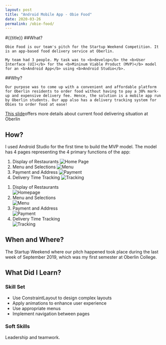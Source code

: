 ```yaml
---
layout: post
title: "Android Mobile App - Obie Food"
date: 2020-03-26
permalink: /obie-food/
---
```

#{{title}}
##What?

	Obie Food is our team's pitch for the Startup Weekend Competition. It is an app-based food delivery service at Oberlin. 

	My team had 3 people. My task was to <b>develop</b> the <b>User Interface (UI)</b> for the <b>Mininum Viable Product (MVP)</b> model for an <b>Android App</b> using <b>Android Studio</b>. 

##Why?

	Our purpose was to come up with a convenient and affordable platform for Oberlin residents to order food without having to pay a 30% mark-up and expensive delivery fee. Hence, the solution is a mobile app run by Oberlin students. Our app also has a delivery tracking system for Obies to order food at ease!

[This slide](https://docs.google.com/presentation/d/1Pc-4CIKHmX5g5Eobktcgfr81_YiqVSPi5ur76MsUb5I/edit?fbclid=IwAR2moKQRi4nYs0Ats36Dvg6rFZ3G-om8U9m9WcsJQRtDdF068CMBaHq9Eck#slide=id.p)offers more details about current food delivering situation at Oberlin

<h2>How?</h2>
<p>
	I used Android Studio for the first time to build the MVP model. The model has 4 pages representing the 4 primary functions of the app:
</p>

1. Display of Restaurants
![Home Page](../assets/images/homepage.png)
2. Menu and Selections
![Menu](../assets/images/selection.png)
3. Payment and Address
![Payment](../assets/images/address.jpg)
4. Delivery Time Tracking
![Tracking](../assets/images/delivery.png)

<ol>
	<li>Display of Restaurants</li>
	<img src="../assets/images/homepage.png" alt="Homepage" align="center">
	<li>Menu and Selections</li>
	<img src="../assets/images/selection.png" alt="Menu" align="center">
	<li>Payment and Address</li>
	<img src="../assets/images/address.png" alt="Payment" align="center">
	<li>Delivery Time Tracking</li>
	<img src="../assets/images/delivery.png" alt="Tracking" align="center">
</ol>


<h2>When and Where?</h2>
<p>The Startup Weekend where our pitch happened took place during the last week of September 2019, which was my first semester at Oberlin College.</p>

<h2>What Did I Learn?</h2>
<h3>Skill Set</h3>
<ul>
	<li>Use ConstraintLayout to design complex layouts</li>
	<li>Apply animations to enhance user experience</li>
	<li>Use appropriate menus</li>
	<li>Implement navigation between pages</li>
</ul>
<h3>Soft Skills</h3>
<p>Leadership and teamwork.</p>


